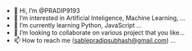 - 👋 Hi, I’m @PRADIP9193
- 👀 I’m interested in Artificial Inteligence, Machine Learning, ...
- 🌱 I’m currently learning Python, JavaScript ...
- 💞️ I’m looking to collaborate on various project that you like...
- 📫 How to reach me (sablepradipsubhash@gmail.com) ...

<!---
PRADIP9193/PRADIP9193 is a ✨ special ✨ repository because its `README.md` (this file) appears on your GitHub profile.
You can click the Preview link to take a look at your changes.
--->
